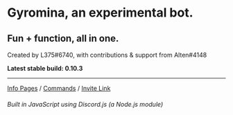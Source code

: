 # Gyromina, an experimental bot.

## Fun + function, all in one.

Created by L375#6740, with contributions & support from Alten#4148

**Latest stable build: 0.10.3**

***

[Info Pages](https://lx375.weebly.com/gyromina) / [Commands](https://lx375.weebly.com/gyromina-commands) / [Invite Link](https://discordapp.com/oauth2/authorize?client_id=490590334758420481&permissions=1141234752&scope=bot)

###### Built in JavaScript using Discord.js (a Node.js module)
